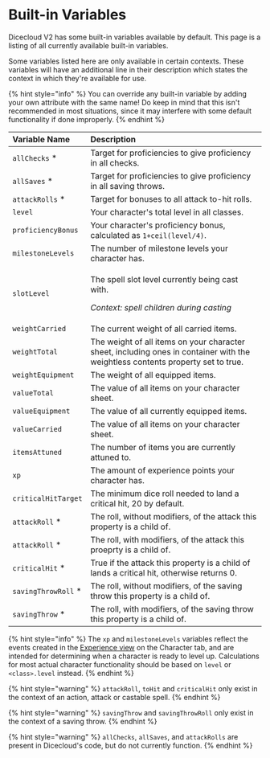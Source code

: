 # Built-in Variables

Dicecloud V2 has some built-in variables available by default. This page is a listing of all currently available built-in variables.

Some variables listed here are only available in certain contexts. These variables will have an additional line in their description which states the context in which they're available for use.

{% hint style="info" %}
You can override any built-in variable by adding your own attribute with the same name! Do keep in mind that this isn't recommended in most situations, since it may interfere with some default functionality if done improperly.
{% endhint %}

<table>
  <thead>
    <tr>
      <th style="text-align:left">Variable Name</th>
      <th style="text-align:left">Description</th>
    </tr>
  </thead>
  <tbody>
    <tr>
      <td style="text-align:left"><code>allChecks</code> *</td>
      <td style="text-align:left">Target for proficiencies to give proficiency in all checks.</td>
    </tr>
    <tr>
      <td style="text-align:left"><code>allSaves</code> *</td>
      <td style="text-align:left">Target for proficiencies to give proficiency in all saving throws.</td>
    </tr>
    <tr>
      <td style="text-align:left"><code>attackRolls</code> *</td>
      <td style="text-align:left">Target for bonuses to all attack to-hit rolls.</td>
    </tr>
    <tr>
      <td style="text-align:left"><code>level</code>
      </td>
      <td style="text-align:left">Your character&apos;s total level in all classes.</td>
    </tr>
    <tr>
      <td style="text-align:left"><code>proficiencyBonus</code>
      </td>
      <td style="text-align:left">Your character&apos;s proficiency bonus, calculated as <code>1+ceil(level&#x2215;4)</code>.</td>
    </tr>
    <tr>
      <td style="text-align:left"><code>milestoneLevels</code>
      </td>
      <td style="text-align:left">The number of milestone levels your character has.</td>
    </tr>
    <tr>
      <td style="text-align:left"><code>slotLevel</code>
      </td>
      <td style="text-align:left">
        <p>The spell slot level currently being cast with.</p>
        <p><em>Context: spell children during casting</em>
        </p>
      </td>
    </tr>
    <tr>
      <td style="text-align:left"><code>weightCarried</code>
      </td>
      <td style="text-align:left">The current weight of all carried items.</td>
    </tr>
    <tr>
      <td style="text-align:left"><code>weightTotal</code>
      </td>
      <td style="text-align:left">The weight of all items on your character sheet, including ones in container
        with the weightless contents property set to true.</td>
    </tr>
    <tr>
      <td style="text-align:left"><code>weightEquipment</code>
      </td>
      <td style="text-align:left">The weight of all equipped items.</td>
    </tr>
    <tr>
      <td style="text-align:left"><code>valueTotal</code>
      </td>
      <td style="text-align:left">The value of all items on your character sheet.</td>
    </tr>
    <tr>
      <td style="text-align:left"><code>valueEquipment</code>
      </td>
      <td style="text-align:left">The value of all currently equipped items.</td>
    </tr>
    <tr>
      <td style="text-align:left"><code>valueCarried</code>
      </td>
      <td style="text-align:left">The value of all items on your character sheet.</td>
    </tr>
    <tr>
      <td style="text-align:left"><code>itemsAttuned</code>
      </td>
      <td style="text-align:left">The number of items you are currently attuned to.</td>
    </tr>
    <tr>
      <td style="text-align:left"><code>xp</code>
      </td>
      <td style="text-align:left">The amount of experience points your character has.</td>
    </tr>
    <tr>
      <td style="text-align:left"><code>criticalHitTarget</code>
      </td>
      <td style="text-align:left">The minimum dice roll needed to land a critical hit, 20 by default.</td>
    </tr>
    <tr>
      <td style="text-align:left"><code>attackRoll</code> *</td>
      <td style="text-align:left">The roll, without modifiers, of the attack this property is a child of.</td>
    </tr>
    <tr>
      <td style="text-align:left"><code>attackRoll</code> *</td>
      <td style="text-align:left">The roll, with modifiers, of the attack this proeprty is a child of.</td>
    </tr>
    <tr>
      <td style="text-align:left"><code>criticalHit</code> *</td>
      <td style="text-align:left">True if the attack this property is a child of lands a critical hit, otherwise
        returns 0.</td>
    </tr>
    <tr>
      <td style="text-align:left"><code>savingThrowRoll</code> *</td>
      <td style="text-align:left">The roll, without modifiers, of the saving throw this property is a child
        of.</td>
    </tr>
    <tr>
      <td style="text-align:left"><code>savingThrow</code> *</td>
      <td style="text-align:left">The roll, with modifiers, of the saving throw this property is a child
        of.</td>
    </tr>
  </tbody>
</table>

{% hint style="info" %}
The `xp` and `milestoneLevels` variables reflect the events created in the [Experience view](../creating-your-first-character/the-character-tab.md#levels) on the Character tab, and are intended for determining when a character is ready to level up. Calculations for most actual character functionality should be based on `level` or `<class>.level` instead.
{% endhint %}

{% hint style="warning" %}
`attackRoll`, `toHit` and `criticalHit` only exist in the context of an action, attack or castable spell.
{% endhint %}

{% hint style="warning" %}
`savingThrow` and `savingThrowRoll` only exist in the context of a saving throw.
{% endhint %}

{% hint style="warning" %}
`allChecks`, `allSaves`, and `attackRolls` are present in Dicecloud's code, but do not currently function.
{% endhint %}

